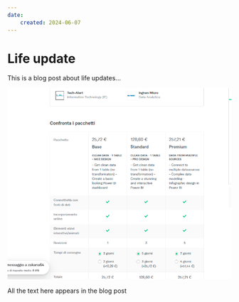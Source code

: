 ```yaml
---
date:
    created: 2024-06-07
---
```



# Life update

This is a blog post about life updates...

![Prezzi Power BI](PrezziPowerBiEsperto.PNG)

<!--more-->

All the text here appears in the blog post

